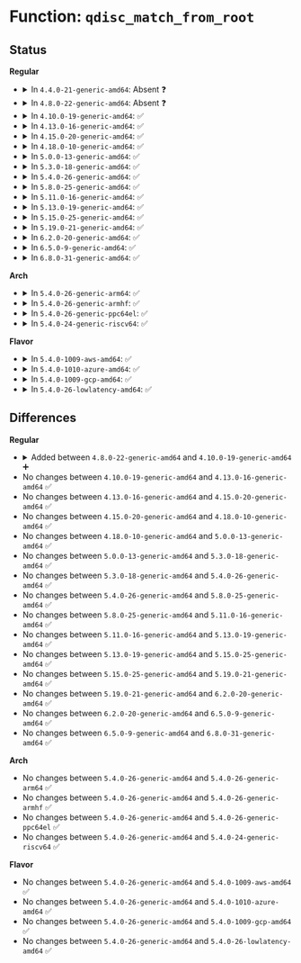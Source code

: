 # Function: <code>qdisc_match_from_root</code>

## Status
<b>Regular</b>
<ul>
<li>
<details>
<summary>In <code>4.4.0-21-generic-amd64</code>: Absent ❓</summary>

```json
{
  "name": "qdisc_match_from_root",
  "collision_type": "Unique Static",
  "inline_type": "Full",
  "funcs": [
    {
      "addr": 18446744071586465888,
      "name": "qdisc_match_from_root",
      "external": false,
      "loc": "net/sched/sch_api.c:260",
      "file": "net/sched/sch_api.c",
      "inline": "not declared, inlined",
      "caller_inline": [
        "net/sched/sch_api.c:qdisc_lookup",
        "net/sched/sch_api.c:qdisc_lookup"
      ],
      "caller_func": []
    }
  ],
  "symbols": []
}
```
</details>
</li>
<li>
<details>
<summary>In <code>4.8.0-22-generic-amd64</code>: Absent ❓</summary>

```json
{
  "name": "qdisc_match_from_root",
  "collision_type": "Unique Static",
  "inline_type": "Full",
  "funcs": [
    {
      "addr": 18446744071586911968,
      "name": "qdisc_match_from_root",
      "external": false,
      "loc": "net/sched/sch_api.c:258",
      "file": "net/sched/sch_api.c",
      "inline": "not declared, inlined",
      "caller_inline": [
        "net/sched/sch_api.c:qdisc_lookup",
        "net/sched/sch_api.c:qdisc_lookup"
      ],
      "caller_func": []
    }
  ],
  "symbols": []
}
```
</details>
</li>
<li>
<details>
<summary>In <code>4.10.0-19-generic-amd64</code>: ✅</summary>

```c
struct Qdisc * qdisc_match_from_root(struct Qdisc * root, u32 handle)
```

```json
{
  "name": "qdisc_match_from_root",
  "collision_type": "Unique Static",
  "inline_type": "No",
  "funcs": [
    {
      "addr": 18446744071587097424,
      "name": "qdisc_match_from_root",
      "external": false,
      "loc": "net/sched/sch_api.c:259",
      "file": "net/sched/sch_api.c",
      "inline": "seen, unknown",
      "caller_inline": [],
      "caller_func": [
        "net/sched/sch_api.c:qdisc_lookup",
        "net/sched/sch_api.c:qdisc_lookup"
      ]
    }
  ],
  "symbols": [
    {
      "addr": 18446744071587097424,
      "name": "qdisc_match_from_root",
      "section": ".text",
      "bind": "STB_LOCAL",
      "size": 100
    }
  ]
}
```
</details>
</li>
<li>
<details>
<summary>In <code>4.13.0-16-generic-amd64</code>: ✅</summary>

```c
struct Qdisc * qdisc_match_from_root(struct Qdisc * root, u32 handle)
```

```json
{
  "name": "qdisc_match_from_root",
  "collision_type": "Unique Static",
  "inline_type": "No",
  "funcs": [
    {
      "addr": 18446744071587225984,
      "name": "qdisc_match_from_root",
      "external": false,
      "loc": "net/sched/sch_api.c:268",
      "file": "net/sched/sch_api.c",
      "inline": "seen, unknown",
      "caller_inline": [],
      "caller_func": []
    }
  ],
  "symbols": [
    {
      "addr": 18446744071587225984,
      "name": "qdisc_match_from_root",
      "section": ".text",
      "bind": "STB_LOCAL",
      "size": 116
    }
  ]
}
```
</details>
</li>
<li>
<details>
<summary>In <code>4.15.0-20-generic-amd64</code>: ✅</summary>

```c
struct Qdisc * qdisc_match_from_root(struct Qdisc * root, u32 handle)
```

```json
{
  "name": "qdisc_match_from_root",
  "collision_type": "Unique Static",
  "inline_type": "No",
  "funcs": [
    {
      "addr": 18446744071587741088,
      "name": "qdisc_match_from_root",
      "external": false,
      "loc": "net/sched/sch_api.c:262",
      "file": "net/sched/sch_api.c",
      "inline": "seen, unknown",
      "caller_inline": [],
      "caller_func": []
    }
  ],
  "symbols": [
    {
      "addr": 18446744071587741088,
      "name": "qdisc_match_from_root",
      "section": ".text",
      "bind": "STB_LOCAL",
      "size": 116
    }
  ]
}
```
</details>
</li>
<li>
<details>
<summary>In <code>4.18.0-10-generic-amd64</code>: ✅</summary>

```c
struct Qdisc * qdisc_match_from_root(struct Qdisc * root, u32 handle)
```

```json
{
  "name": "qdisc_match_from_root",
  "collision_type": "Unique Static",
  "inline_type": "No",
  "funcs": [
    {
      "addr": 18446744071588079040,
      "name": "qdisc_match_from_root",
      "external": false,
      "loc": "net/sched/sch_api.c:262",
      "file": "net/sched/sch_api.c",
      "inline": "seen, unknown",
      "caller_inline": [],
      "caller_func": []
    }
  ],
  "symbols": [
    {
      "addr": 18446744071588079040,
      "name": "qdisc_match_from_root",
      "section": ".text",
      "bind": "STB_LOCAL",
      "size": 118
    }
  ]
}
```
</details>
</li>
<li>
<details>
<summary>In <code>5.0.0-13-generic-amd64</code>: ✅</summary>

```c
struct Qdisc * qdisc_match_from_root(struct Qdisc * root, u32 handle)
```

```json
{
  "name": "qdisc_match_from_root",
  "collision_type": "Unique Static",
  "inline_type": "No",
  "funcs": [
    {
      "addr": 18446744071588255760,
      "name": "qdisc_match_from_root",
      "external": false,
      "loc": "net/sched/sch_api.c:261",
      "file": "net/sched/sch_api.c",
      "inline": "seen, unknown",
      "caller_inline": [],
      "caller_func": [
        "net/sched/sch_api.c:qdisc_lookup_rcu",
        "net/sched/sch_api.c:qdisc_lookup_rcu"
      ]
    }
  ],
  "symbols": [
    {
      "addr": 18446744071588255760,
      "name": "qdisc_match_from_root",
      "section": ".text",
      "bind": "STB_LOCAL",
      "size": 115
    }
  ]
}
```
</details>
</li>
<li>
<details>
<summary>In <code>5.3.0-18-generic-amd64</code>: ✅</summary>

```c
struct Qdisc * qdisc_match_from_root(struct Qdisc * root, u32 handle)
```

```json
{
  "name": "qdisc_match_from_root",
  "collision_type": "Unique Static",
  "inline_type": "No",
  "funcs": [
    {
      "addr": 18446744071588647040,
      "name": "qdisc_match_from_root",
      "external": false,
      "loc": "net/sched/sch_api.c:257",
      "file": "net/sched/sch_api.c",
      "inline": "seen, unknown",
      "caller_inline": [],
      "caller_func": [
        "net/sched/sch_api.c:qdisc_lookup_rcu",
        "net/sched/sch_api.c:qdisc_lookup_rcu"
      ]
    }
  ],
  "symbols": [
    {
      "addr": 18446744071588647040,
      "name": "qdisc_match_from_root",
      "section": ".text",
      "bind": "STB_LOCAL",
      "size": 104
    }
  ]
}
```
</details>
</li>
<li>
<details>
<summary>In <code>5.4.0-26-generic-amd64</code>: ✅</summary>

```c
struct Qdisc * qdisc_match_from_root(struct Qdisc * root, u32 handle)
```

```json
{
  "name": "qdisc_match_from_root",
  "collision_type": "Unique Static",
  "inline_type": "No",
  "funcs": [
    {
      "addr": 18446744071588869408,
      "name": "qdisc_match_from_root",
      "external": false,
      "loc": "net/sched/sch_api.c:257",
      "file": "net/sched/sch_api.c",
      "inline": "seen, unknown",
      "caller_inline": [],
      "caller_func": [
        "net/sched/sch_api.c:qdisc_lookup_rcu",
        "net/sched/sch_api.c:qdisc_lookup_rcu"
      ]
    }
  ],
  "symbols": [
    {
      "addr": 18446744071588869408,
      "name": "qdisc_match_from_root",
      "section": ".text",
      "bind": "STB_LOCAL",
      "size": 104
    }
  ]
}
```
</details>
</li>
<li>
<details>
<summary>In <code>5.8.0-25-generic-amd64</code>: ✅</summary>

```c
struct Qdisc * qdisc_match_from_root(struct Qdisc * root, u32 handle)
```

```json
{
  "name": "qdisc_match_from_root",
  "collision_type": "Unique Static",
  "inline_type": "No",
  "funcs": [
    {
      "addr": 18446744071589753856,
      "name": "qdisc_match_from_root",
      "external": false,
      "loc": "net/sched/sch_api.c:259",
      "file": "net/sched/sch_api.c",
      "inline": "seen, unknown",
      "caller_inline": [],
      "caller_func": [
        "net/sched/sch_api.c:tc_ctl_tclass",
        "net/sched/sch_api.c:tc_ctl_tclass",
        "net/sched/sch_api.c:tc_modify_qdisc",
        "net/sched/sch_api.c:tc_modify_qdisc",
        "net/sched/sch_api.c:tc_modify_qdisc",
        "net/sched/sch_api.c:tc_modify_qdisc",
        "net/sched/sch_api.c:tc_modify_qdisc",
        "net/sched/sch_api.c:tc_modify_qdisc",
        "net/sched/sch_api.c:tc_get_qdisc",
        "net/sched/sch_api.c:tc_get_qdisc",
        "net/sched/sch_api.c:tc_get_qdisc",
        "net/sched/sch_api.c:tc_get_qdisc",
        "net/sched/sch_api.c:qdisc_create",
        "net/sched/sch_api.c:qdisc_create",
        "net/sched/sch_api.c:qdisc_tree_reduce_backlog",
        "net/sched/sch_api.c:qdisc_tree_reduce_backlog",
        "net/sched/sch_api.c:qdisc_lookup_rcu",
        "net/sched/sch_api.c:qdisc_lookup_rcu"
      ]
    }
  ],
  "symbols": [
    {
      "addr": 18446744071589753856,
      "name": "qdisc_match_from_root",
      "section": ".text",
      "bind": "STB_LOCAL",
      "size": 92
    }
  ]
}
```
</details>
</li>
<li>
<details>
<summary>In <code>5.11.0-16-generic-amd64</code>: ✅</summary>

```c
struct Qdisc * qdisc_match_from_root(struct Qdisc * root, u32 handle)
```

```json
{
  "name": "qdisc_match_from_root",
  "collision_type": "Unique Static",
  "inline_type": "No",
  "funcs": [
    {
      "addr": 18446744071589788448,
      "name": "qdisc_match_from_root",
      "external": false,
      "loc": "net/sched/sch_api.c:259",
      "file": "net/sched/sch_api.c",
      "inline": "seen, unknown",
      "caller_inline": [],
      "caller_func": [
        "net/sched/sch_api.c:tc_ctl_tclass",
        "net/sched/sch_api.c:tc_ctl_tclass",
        "net/sched/sch_api.c:tc_modify_qdisc",
        "net/sched/sch_api.c:tc_modify_qdisc",
        "net/sched/sch_api.c:tc_modify_qdisc",
        "net/sched/sch_api.c:tc_modify_qdisc",
        "net/sched/sch_api.c:tc_modify_qdisc",
        "net/sched/sch_api.c:tc_modify_qdisc",
        "net/sched/sch_api.c:tc_get_qdisc",
        "net/sched/sch_api.c:tc_get_qdisc",
        "net/sched/sch_api.c:tc_get_qdisc",
        "net/sched/sch_api.c:tc_get_qdisc",
        "net/sched/sch_api.c:qdisc_create",
        "net/sched/sch_api.c:qdisc_create",
        "net/sched/sch_api.c:qdisc_tree_reduce_backlog",
        "net/sched/sch_api.c:qdisc_tree_reduce_backlog",
        "net/sched/sch_api.c:qdisc_lookup_rcu",
        "net/sched/sch_api.c:qdisc_lookup_rcu"
      ]
    }
  ],
  "symbols": [
    {
      "addr": 18446744071589788448,
      "name": "qdisc_match_from_root",
      "section": ".text",
      "bind": "STB_LOCAL",
      "size": 95
    }
  ]
}
```
</details>
</li>
<li>
<details>
<summary>In <code>5.13.0-19-generic-amd64</code>: ✅</summary>

```c
struct Qdisc * qdisc_match_from_root(struct Qdisc * root, u32 handle)
```

```json
{
  "name": "qdisc_match_from_root",
  "collision_type": "Unique Static",
  "inline_type": "No",
  "funcs": [
    {
      "addr": 18446744071589692432,
      "name": "qdisc_match_from_root",
      "external": false,
      "loc": "net/sched/sch_api.c:259",
      "file": "net/sched/sch_api.c",
      "inline": "seen, unknown",
      "caller_inline": [],
      "caller_func": [
        "net/sched/sch_api.c:tc_ctl_tclass",
        "net/sched/sch_api.c:tc_ctl_tclass",
        "net/sched/sch_api.c:tc_modify_qdisc",
        "net/sched/sch_api.c:tc_modify_qdisc",
        "net/sched/sch_api.c:tc_modify_qdisc",
        "net/sched/sch_api.c:tc_modify_qdisc",
        "net/sched/sch_api.c:tc_modify_qdisc",
        "net/sched/sch_api.c:tc_modify_qdisc",
        "net/sched/sch_api.c:tc_get_qdisc",
        "net/sched/sch_api.c:tc_get_qdisc",
        "net/sched/sch_api.c:tc_get_qdisc",
        "net/sched/sch_api.c:tc_get_qdisc",
        "net/sched/sch_api.c:qdisc_create",
        "net/sched/sch_api.c:qdisc_create",
        "net/sched/sch_api.c:qdisc_tree_reduce_backlog",
        "net/sched/sch_api.c:qdisc_tree_reduce_backlog",
        "net/sched/sch_api.c:qdisc_lookup_rcu",
        "net/sched/sch_api.c:qdisc_lookup_rcu"
      ]
    }
  ],
  "symbols": [
    {
      "addr": 18446744071589692432,
      "name": "qdisc_match_from_root",
      "section": ".text",
      "bind": "STB_LOCAL",
      "size": 92
    }
  ]
}
```
</details>
</li>
<li>
<details>
<summary>In <code>5.15.0-25-generic-amd64</code>: ✅</summary>

```c
struct Qdisc * qdisc_match_from_root(struct Qdisc * root, u32 handle)
```

```json
{
  "name": "qdisc_match_from_root",
  "collision_type": "Unique Static",
  "inline_type": "No",
  "funcs": [
    {
      "addr": 18446744071590450160,
      "name": "qdisc_match_from_root",
      "external": false,
      "loc": "net/sched/sch_api.c:259",
      "file": "net/sched/sch_api.c",
      "inline": "seen, unknown",
      "caller_inline": [],
      "caller_func": [
        "net/sched/sch_api.c:tc_ctl_tclass",
        "net/sched/sch_api.c:tc_ctl_tclass",
        "net/sched/sch_api.c:tc_modify_qdisc",
        "net/sched/sch_api.c:tc_modify_qdisc",
        "net/sched/sch_api.c:tc_modify_qdisc",
        "net/sched/sch_api.c:tc_modify_qdisc",
        "net/sched/sch_api.c:tc_modify_qdisc",
        "net/sched/sch_api.c:tc_modify_qdisc",
        "net/sched/sch_api.c:tc_get_qdisc",
        "net/sched/sch_api.c:tc_get_qdisc",
        "net/sched/sch_api.c:tc_get_qdisc",
        "net/sched/sch_api.c:tc_get_qdisc",
        "net/sched/sch_api.c:qdisc_create",
        "net/sched/sch_api.c:qdisc_create",
        "net/sched/sch_api.c:qdisc_tree_reduce_backlog",
        "net/sched/sch_api.c:qdisc_tree_reduce_backlog",
        "net/sched/sch_api.c:qdisc_lookup_rcu",
        "net/sched/sch_api.c:qdisc_lookup_rcu"
      ]
    }
  ],
  "symbols": [
    {
      "addr": 18446744071590450160,
      "name": "qdisc_match_from_root",
      "section": ".text",
      "bind": "STB_LOCAL",
      "size": 94
    }
  ]
}
```
</details>
</li>
<li>
<details>
<summary>In <code>5.19.0-21-generic-amd64</code>: ✅</summary>

```c
struct Qdisc * qdisc_match_from_root(struct Qdisc * root, u32 handle)
```

```json
{
  "name": "qdisc_match_from_root",
  "collision_type": "Unique Static",
  "inline_type": "No",
  "funcs": [
    {
      "addr": 18446744071592051936,
      "name": "qdisc_match_from_root",
      "external": false,
      "loc": "net/sched/sch_api.c:259",
      "file": "net/sched/sch_api.c",
      "inline": "seen, unknown",
      "caller_inline": [],
      "caller_func": [
        "net/sched/sch_api.c:tc_dump_tclass_root",
        "net/sched/sch_api.c:tc_ctl_tclass",
        "net/sched/sch_api.c:tc_ctl_tclass",
        "net/sched/sch_api.c:tc_modify_qdisc",
        "net/sched/sch_api.c:tc_modify_qdisc",
        "net/sched/sch_api.c:tc_modify_qdisc",
        "net/sched/sch_api.c:tc_modify_qdisc",
        "net/sched/sch_api.c:tc_modify_qdisc",
        "net/sched/sch_api.c:tc_modify_qdisc",
        "net/sched/sch_api.c:tc_get_qdisc",
        "net/sched/sch_api.c:tc_get_qdisc",
        "net/sched/sch_api.c:tc_get_qdisc",
        "net/sched/sch_api.c:tc_get_qdisc",
        "net/sched/sch_api.c:qdisc_tree_reduce_backlog",
        "net/sched/sch_api.c:qdisc_tree_reduce_backlog",
        "net/sched/sch_api.c:qdisc_lookup_rcu",
        "net/sched/sch_api.c:qdisc_lookup_rcu"
      ]
    }
  ],
  "symbols": [
    {
      "addr": 18446744071592051936,
      "name": "qdisc_match_from_root",
      "section": ".text",
      "bind": "STB_LOCAL",
      "size": 118
    }
  ]
}
```
</details>
</li>
<li>
<details>
<summary>In <code>6.2.0-20-generic-amd64</code>: ✅</summary>

```c
struct Qdisc * qdisc_match_from_root(struct Qdisc * root, u32 handle)
```

```json
{
  "name": "qdisc_match_from_root",
  "collision_type": "Unique Static",
  "inline_type": "No",
  "funcs": [
    {
      "addr": 18446744071593870464,
      "name": "qdisc_match_from_root",
      "external": false,
      "loc": "net/sched/sch_api.c:261",
      "file": "net/sched/sch_api.c",
      "inline": "seen, unknown",
      "caller_inline": [],
      "caller_func": [
        "net/sched/sch_api.c:tc_dump_tclass_root",
        "net/sched/sch_api.c:tc_ctl_tclass",
        "net/sched/sch_api.c:tc_ctl_tclass",
        "net/sched/sch_api.c:tc_modify_qdisc",
        "net/sched/sch_api.c:tc_modify_qdisc",
        "net/sched/sch_api.c:tc_modify_qdisc",
        "net/sched/sch_api.c:tc_modify_qdisc",
        "net/sched/sch_api.c:tc_modify_qdisc",
        "net/sched/sch_api.c:tc_modify_qdisc",
        "net/sched/sch_api.c:tc_get_qdisc",
        "net/sched/sch_api.c:tc_get_qdisc",
        "net/sched/sch_api.c:tc_get_qdisc",
        "net/sched/sch_api.c:tc_get_qdisc",
        "net/sched/sch_api.c:qdisc_create",
        "net/sched/sch_api.c:qdisc_create",
        "net/sched/sch_api.c:qdisc_tree_reduce_backlog",
        "net/sched/sch_api.c:qdisc_tree_reduce_backlog",
        "net/sched/sch_api.c:qdisc_lookup_rcu",
        "net/sched/sch_api.c:qdisc_lookup_rcu"
      ]
    }
  ],
  "symbols": [
    {
      "addr": 18446744071593870464,
      "name": "qdisc_match_from_root",
      "section": ".text",
      "bind": "STB_LOCAL",
      "size": 118
    }
  ]
}
```
</details>
</li>
<li>
<details>
<summary>In <code>6.5.0-9-generic-amd64</code>: ✅</summary>

```c
struct Qdisc * qdisc_match_from_root(struct Qdisc * root, u32 handle)
```

```json
{
  "name": "qdisc_match_from_root",
  "collision_type": "Unique Static",
  "inline_type": "No",
  "funcs": [
    {
      "addr": 18446744071594245408,
      "name": "qdisc_match_from_root",
      "external": false,
      "loc": "net/sched/sch_api.c:261",
      "file": "net/sched/sch_api.c",
      "inline": "seen, unknown",
      "caller_inline": [],
      "caller_func": [
        "net/sched/sch_api.c:tc_dump_tclass_root",
        "net/sched/sch_api.c:tc_ctl_tclass",
        "net/sched/sch_api.c:tc_ctl_tclass",
        "net/sched/sch_api.c:tc_modify_qdisc",
        "net/sched/sch_api.c:tc_modify_qdisc",
        "net/sched/sch_api.c:tc_modify_qdisc",
        "net/sched/sch_api.c:tc_modify_qdisc",
        "net/sched/sch_api.c:tc_modify_qdisc",
        "net/sched/sch_api.c:tc_modify_qdisc",
        "net/sched/sch_api.c:tc_get_qdisc",
        "net/sched/sch_api.c:tc_get_qdisc",
        "net/sched/sch_api.c:tc_get_qdisc",
        "net/sched/sch_api.c:tc_get_qdisc",
        "net/sched/sch_api.c:qdisc_create",
        "net/sched/sch_api.c:qdisc_create",
        "net/sched/sch_api.c:qdisc_tree_reduce_backlog",
        "net/sched/sch_api.c:qdisc_tree_reduce_backlog",
        "net/sched/sch_api.c:qdisc_lookup_rcu",
        "net/sched/sch_api.c:qdisc_lookup_rcu"
      ]
    }
  ],
  "symbols": [
    {
      "addr": 18446744071594245408,
      "name": "qdisc_match_from_root",
      "section": ".text",
      "bind": "STB_LOCAL",
      "size": 118
    }
  ]
}
```
</details>
</li>
<li>
<details>
<summary>In <code>6.8.0-31-generic-amd64</code>: ✅</summary>

```c
struct Qdisc * qdisc_match_from_root(struct Qdisc * root, u32 handle)
```

```json
{
  "name": "qdisc_match_from_root",
  "collision_type": "Unique Static",
  "inline_type": "No",
  "funcs": [
    {
      "addr": 18446744071595042704,
      "name": "qdisc_match_from_root",
      "external": false,
      "loc": "net/sched/sch_api.c:261",
      "file": "net/sched/sch_api.c",
      "inline": "seen, unknown",
      "caller_inline": [],
      "caller_func": [
        "net/sched/sch_api.c:tc_dump_tclass_root",
        "net/sched/sch_api.c:tc_ctl_tclass",
        "net/sched/sch_api.c:tc_ctl_tclass",
        "net/sched/sch_api.c:tc_modify_qdisc",
        "net/sched/sch_api.c:tc_modify_qdisc",
        "net/sched/sch_api.c:tc_modify_qdisc",
        "net/sched/sch_api.c:tc_modify_qdisc",
        "net/sched/sch_api.c:tc_modify_qdisc",
        "net/sched/sch_api.c:tc_modify_qdisc",
        "net/sched/sch_api.c:tc_get_qdisc",
        "net/sched/sch_api.c:tc_get_qdisc",
        "net/sched/sch_api.c:tc_get_qdisc",
        "net/sched/sch_api.c:tc_get_qdisc",
        "net/sched/sch_api.c:qdisc_create",
        "net/sched/sch_api.c:qdisc_create",
        "net/sched/sch_api.c:qdisc_tree_reduce_backlog",
        "net/sched/sch_api.c:qdisc_tree_reduce_backlog",
        "net/sched/sch_api.c:qdisc_lookup_rcu",
        "net/sched/sch_api.c:qdisc_lookup_rcu"
      ]
    }
  ],
  "symbols": [
    {
      "addr": 18446744071595042704,
      "name": "qdisc_match_from_root",
      "section": ".text",
      "bind": "STB_LOCAL",
      "size": 118
    }
  ]
}
```
</details>
</li>
</ul>
<b>Arch</b>
<ul>
<li>
<details>
<summary>In <code>5.4.0-26-generic-arm64</code>: ✅</summary>

```c
struct Qdisc * qdisc_match_from_root(struct Qdisc * root, u32 handle)
```

```json
{
  "name": "qdisc_match_from_root",
  "collision_type": "Unique Static",
  "inline_type": "No",
  "funcs": [
    {
      "addr": 18446603336502457312,
      "name": "qdisc_match_from_root",
      "external": false,
      "loc": "net/sched/sch_api.c:257",
      "file": "net/sched/sch_api.c",
      "inline": "seen, unknown",
      "caller_inline": [],
      "caller_func": [
        "net/sched/sch_api.c:qdisc_lookup_rcu",
        "net/sched/sch_api.c:qdisc_lookup_rcu"
      ]
    }
  ],
  "symbols": [
    {
      "addr": 18446603336502457312,
      "name": "qdisc_match_from_root",
      "section": ".text",
      "bind": "STB_LOCAL",
      "size": 176
    }
  ]
}
```
</details>
</li>
<li>
<details>
<summary>In <code>5.4.0-26-generic-armhf</code>: ✅</summary>

```c
struct Qdisc * qdisc_match_from_root(struct Qdisc * root, u32 handle)
```

```json
{
  "name": "qdisc_match_from_root",
  "collision_type": "Unique Static",
  "inline_type": "No",
  "funcs": [
    {
      "addr": 3235172752,
      "name": "qdisc_match_from_root",
      "external": false,
      "loc": "net/sched/sch_api.c:257",
      "file": "net/sched/sch_api.c",
      "inline": "seen, unknown",
      "caller_inline": [],
      "caller_func": [
        "net/sched/sch_api.c:qdisc_lookup_rcu",
        "net/sched/sch_api.c:qdisc_lookup_rcu"
      ]
    }
  ],
  "symbols": [
    {
      "addr": 3235172752,
      "name": "qdisc_match_from_root",
      "section": ".text",
      "bind": "STB_LOCAL",
      "size": 164
    }
  ]
}
```
</details>
</li>
<li>
<details>
<summary>In <code>5.4.0-26-generic-ppc64el</code>: ✅</summary>

```c
struct Qdisc * qdisc_match_from_root(struct Qdisc * root, u32 handle)
```

```json
{
  "name": "qdisc_match_from_root",
  "collision_type": "Unique Static",
  "inline_type": "No",
  "funcs": [
    {
      "addr": 13835058055296009536,
      "name": "qdisc_match_from_root",
      "external": false,
      "loc": "net/sched/sch_api.c:257",
      "file": "net/sched/sch_api.c",
      "inline": "seen, unknown",
      "caller_inline": [],
      "caller_func": [
        "net/sched/sch_api.c:qdisc_lookup_rcu",
        "net/sched/sch_api.c:qdisc_lookup_rcu"
      ]
    }
  ],
  "symbols": [
    {
      "addr": 13835058055296009536,
      "name": "qdisc_match_from_root",
      "section": ".text",
      "bind": "STB_LOCAL",
      "size": 212
    }
  ]
}
```
</details>
</li>
<li>
<details>
<summary>In <code>5.4.0-24-generic-riscv64</code>: ✅</summary>

```c
struct Qdisc * qdisc_match_from_root(struct Qdisc * root, u32 handle)
```

```json
{
  "name": "qdisc_match_from_root",
  "collision_type": "Unique Static",
  "inline_type": "No",
  "funcs": [
    {
      "addr": 18446743936278642822,
      "name": "qdisc_match_from_root",
      "external": false,
      "loc": "net/sched/sch_api.c:257",
      "file": "net/sched/sch_api.c",
      "inline": "seen, unknown",
      "caller_inline": [],
      "caller_func": [
        "net/sched/sch_api.c:qdisc_lookup_rcu",
        "net/sched/sch_api.c:qdisc_lookup_rcu"
      ]
    }
  ],
  "symbols": [
    {
      "addr": 18446743936278642822,
      "name": "qdisc_match_from_root",
      "section": ".text",
      "bind": "STB_LOCAL",
      "size": 148
    }
  ]
}
```
</details>
</li>
</ul>
<b>Flavor</b>
<ul>
<li>
<details>
<summary>In <code>5.4.0-1009-aws-amd64</code>: ✅</summary>

```c
struct Qdisc * qdisc_match_from_root(struct Qdisc * root, u32 handle)
```

```json
{
  "name": "qdisc_match_from_root",
  "collision_type": "Unique Static",
  "inline_type": "No",
  "funcs": [
    {
      "addr": 18446744071588475792,
      "name": "qdisc_match_from_root",
      "external": false,
      "loc": "net/sched/sch_api.c:257",
      "file": "net/sched/sch_api.c",
      "inline": "seen, unknown",
      "caller_inline": [],
      "caller_func": [
        "net/sched/sch_api.c:qdisc_lookup_rcu",
        "net/sched/sch_api.c:qdisc_lookup_rcu"
      ]
    }
  ],
  "symbols": [
    {
      "addr": 18446744071588475792,
      "name": "qdisc_match_from_root",
      "section": ".text",
      "bind": "STB_LOCAL",
      "size": 104
    }
  ]
}
```
</details>
</li>
<li>
<details>
<summary>In <code>5.4.0-1010-azure-amd64</code>: ✅</summary>

```c
struct Qdisc * qdisc_match_from_root(struct Qdisc * root, u32 handle)
```

```json
{
  "name": "qdisc_match_from_root",
  "collision_type": "Unique Static",
  "inline_type": "No",
  "funcs": [
    {
      "addr": 18446744071588187792,
      "name": "qdisc_match_from_root",
      "external": false,
      "loc": "net/sched/sch_api.c:257",
      "file": "net/sched/sch_api.c",
      "inline": "seen, unknown",
      "caller_inline": [],
      "caller_func": [
        "net/sched/sch_api.c:qdisc_lookup_rcu",
        "net/sched/sch_api.c:qdisc_lookup_rcu"
      ]
    }
  ],
  "symbols": [
    {
      "addr": 18446744071588187792,
      "name": "qdisc_match_from_root",
      "section": ".text",
      "bind": "STB_LOCAL",
      "size": 104
    }
  ]
}
```
</details>
</li>
<li>
<details>
<summary>In <code>5.4.0-1009-gcp-amd64</code>: ✅</summary>

```c
struct Qdisc * qdisc_match_from_root(struct Qdisc * root, u32 handle)
```

```json
{
  "name": "qdisc_match_from_root",
  "collision_type": "Unique Static",
  "inline_type": "No",
  "funcs": [
    {
      "addr": 18446744071588807968,
      "name": "qdisc_match_from_root",
      "external": false,
      "loc": "net/sched/sch_api.c:257",
      "file": "net/sched/sch_api.c",
      "inline": "seen, unknown",
      "caller_inline": [],
      "caller_func": [
        "net/sched/sch_api.c:qdisc_lookup_rcu",
        "net/sched/sch_api.c:qdisc_lookup_rcu"
      ]
    }
  ],
  "symbols": [
    {
      "addr": 18446744071588807968,
      "name": "qdisc_match_from_root",
      "section": ".text",
      "bind": "STB_LOCAL",
      "size": 104
    }
  ]
}
```
</details>
</li>
<li>
<details>
<summary>In <code>5.4.0-26-lowlatency-amd64</code>: ✅</summary>

```c
struct Qdisc * qdisc_match_from_root(struct Qdisc * root, u32 handle)
```

```json
{
  "name": "qdisc_match_from_root",
  "collision_type": "Unique Static",
  "inline_type": "No",
  "funcs": [
    {
      "addr": 18446744071588948624,
      "name": "qdisc_match_from_root",
      "external": false,
      "loc": "net/sched/sch_api.c:257",
      "file": "net/sched/sch_api.c",
      "inline": "seen, unknown",
      "caller_inline": [],
      "caller_func": [
        "net/sched/sch_api.c:qdisc_lookup_rcu",
        "net/sched/sch_api.c:qdisc_lookup_rcu"
      ]
    }
  ],
  "symbols": [
    {
      "addr": 18446744071588948624,
      "name": "qdisc_match_from_root",
      "section": ".text",
      "bind": "STB_LOCAL",
      "size": 104
    }
  ]
}
```
</details>
</li>
</ul>

## Differences
<b>Regular</b>
<ul>
<li>
<details>
<summary>Added between <code>4.8.0-22-generic-amd64</code> and <code>4.10.0-19-generic-amd64</code> ➕</summary>

```c
struct Qdisc * qdisc_match_from_root(struct Qdisc * root, u32 handle)
```
</details>
</li>
<li>
No changes between <code>4.10.0-19-generic-amd64</code> and <code>4.13.0-16-generic-amd64</code> ✅
</li>
<li>
No changes between <code>4.13.0-16-generic-amd64</code> and <code>4.15.0-20-generic-amd64</code> ✅
</li>
<li>
No changes between <code>4.15.0-20-generic-amd64</code> and <code>4.18.0-10-generic-amd64</code> ✅
</li>
<li>
No changes between <code>4.18.0-10-generic-amd64</code> and <code>5.0.0-13-generic-amd64</code> ✅
</li>
<li>
No changes between <code>5.0.0-13-generic-amd64</code> and <code>5.3.0-18-generic-amd64</code> ✅
</li>
<li>
No changes between <code>5.3.0-18-generic-amd64</code> and <code>5.4.0-26-generic-amd64</code> ✅
</li>
<li>
No changes between <code>5.4.0-26-generic-amd64</code> and <code>5.8.0-25-generic-amd64</code> ✅
</li>
<li>
No changes between <code>5.8.0-25-generic-amd64</code> and <code>5.11.0-16-generic-amd64</code> ✅
</li>
<li>
No changes between <code>5.11.0-16-generic-amd64</code> and <code>5.13.0-19-generic-amd64</code> ✅
</li>
<li>
No changes between <code>5.13.0-19-generic-amd64</code> and <code>5.15.0-25-generic-amd64</code> ✅
</li>
<li>
No changes between <code>5.15.0-25-generic-amd64</code> and <code>5.19.0-21-generic-amd64</code> ✅
</li>
<li>
No changes between <code>5.19.0-21-generic-amd64</code> and <code>6.2.0-20-generic-amd64</code> ✅
</li>
<li>
No changes between <code>6.2.0-20-generic-amd64</code> and <code>6.5.0-9-generic-amd64</code> ✅
</li>
<li>
No changes between <code>6.5.0-9-generic-amd64</code> and <code>6.8.0-31-generic-amd64</code> ✅
</li>
</ul>
<b>Arch</b>
<ul>
<li>
No changes between <code>5.4.0-26-generic-amd64</code> and <code>5.4.0-26-generic-arm64</code> ✅
</li>
<li>
No changes between <code>5.4.0-26-generic-amd64</code> and <code>5.4.0-26-generic-armhf</code> ✅
</li>
<li>
No changes between <code>5.4.0-26-generic-amd64</code> and <code>5.4.0-26-generic-ppc64el</code> ✅
</li>
<li>
No changes between <code>5.4.0-26-generic-amd64</code> and <code>5.4.0-24-generic-riscv64</code> ✅
</li>
</ul>
<b>Flavor</b>
<ul>
<li>
No changes between <code>5.4.0-26-generic-amd64</code> and <code>5.4.0-1009-aws-amd64</code> ✅
</li>
<li>
No changes between <code>5.4.0-26-generic-amd64</code> and <code>5.4.0-1010-azure-amd64</code> ✅
</li>
<li>
No changes between <code>5.4.0-26-generic-amd64</code> and <code>5.4.0-1009-gcp-amd64</code> ✅
</li>
<li>
No changes between <code>5.4.0-26-generic-amd64</code> and <code>5.4.0-26-lowlatency-amd64</code> ✅
</li>
</ul>
